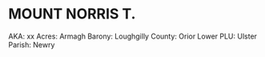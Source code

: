 # MOUNT NORRIS T.

AKA: xx
Acres: Armagh
Barony: Loughgilly
County: Orior Lower
PLU: Ulster
Parish: Newry